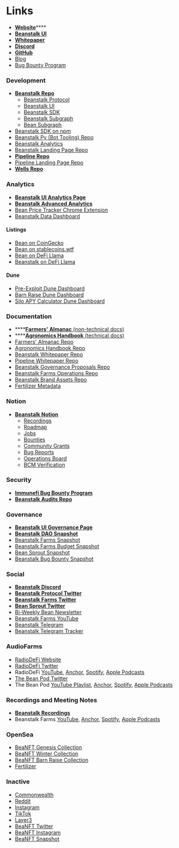 # Links

* [**Website**](https://bean.money/)****
* ****[**Beanstalk UI**](https://app.bean.money/)****
* ****[**Whitepaper**](https://bean.money/beanstalk.pdf)****
* ****[**Discord**](https://discord.gg/beanstalk)****
* ****[**GitHub**](https://github.com/BeanstalkFarms)****
* [Blog](https://bean.money/blog)
* [Bug Bounty Program](https://immunefi.com/bounty/beanstalk/)

### Development

* ****[**Beanstalk Repo**](https://github.com/BeanstalkFarms/Beanstalk)****
  * [Beanstalk Protocol](https://github.com/BeanstalkFarms/Beanstalk/tree/master/protocol)
  * [Beanstalk UI](https://github.com/BeanstalkFarms/Beanstalk/tree/master/projects/ui)
  * [Beanstalk SDK](https://github.com/BeanstalkFarms/Beanstalk/tree/master/projects/sdk)
  * [Beanstalk Subgraph](https://github.com/BeanstalkFarms/Beanstalk/tree/master/projects/subgraph-beanstalk)
  * [Bean Subgraph](https://github.com/BeanstalkFarms/Beanstalk/tree/master/projects/subgraph-bean)
* [Beanstalk SDK on npm](https://www.npmjs.com/package/@beanstalk/sdk)
* [Beanstalk Py (Bot Tooling) Repo](https://github.com/BeanstalkFarms/beanstalk-py)
* [Beanstalk Analytics](https://github.com/BeanstalkFarms/Beanstalk-Analytics)
* [Beanstalk Landing Page Repo](https://github.com/BeanstalkFarms/Beanstalk-Landing)
* ****[**Pipeline Repo**](https://github.com/BeanstalkFarms/Pipeline)****
* [Pipeline Landing Page Repo](https://github.com/BeanstalkFarms/Pipeline-Landing)
* ****[**Wells Repo**](https://github.com/BeanstalkFarms/Wells)****

### Analytics

* ****[**Beanstalk UI Analytics Page**](https://app.bean.money/#/analytics)****
* ****[**Beanstalk Advanced Analytics**](https://analytics.bean.money/)****
* [Bean Price Tracker Chrome Extension](https://chrome.google.com/webstore/detail/bean-tracker/aodkdgdikbdeeaknenojacllnnjlhodj?hl=en\&authuser=0)
* [Beanstalk Data Dashboard](https://beanstalk-dashboard.netlify.app/)

#### Listings

* [Bean on CoinGecko](https://www.coingecko.com/en/coins/bean)
* [Bean on stablecoins.wtf](https://stablecoins.wtf/coins/bean)
* [Bean on DeFi Llama](https://defillama.com/stablecoin/bean)
* [Beanstalk on DeFi Llama](https://defillama.com/protocol/beanstalk)

#### Dune

* [Pre-Exploit Dune Dashboard](https://dune.com/tbiq/Beanstalk)
* [Barn Raise Dune Dashboard](https://dune.com/tbiq/beanstalk-barn-raise)
* [Silo APY Calculator Dune Dashboard](https://dune.xyz/tbiq/Beanstalk-Silo-APY-Calculator)

### Documentation

* ****[**Farmers' Almanac** (non-technical docs)](https://docs.bean.money/almanac)
* ****[**Agronomics Handbook** (technical docs)](https://docs.bean.money/developers)
* [Farmers' Almanac Repo](https://github.com/BeanstalkFarms/Farmers-Almanac)
* [Agronomics Handbook Repo](https://github.com/BeanstalkFarms/Agronomics-Handbook)
* [Beanstalk Whitepaper Repo](https://github.com/BeanstalkFarms/Beanstalk-Whitepaper)
* [Pipeline Whitepaper Repo](https://github.com/BeanstalkFarms/Pipeline-Whitepaper)
* [Beanstalk Governance Proposals Repo](https://github.com/BeanstalkFarms/Beanstalk-Governance-Proposals/)
* [Beanstalk Farms Operations Repo](https://github.com/BeanstalkFarms/Beanstalk-Farms-Operations)
* [Beanstalk Brand Assets Repo](https://github.com/BeanstalkFarms/Beanstalk-Brand-Assets)
* [Fertilizer Metadata](https://fert.bean.money/)

### Notion

* ****[**Beanstalk Notion**](https://community.bean.money/)****
  * [Recordings](https://community.bean.money/recordings)
  * [Roadmap](https://community.bean.money/roadmap)
  * [Jobs](https://community.bean.money/jobs)
  * [Bounties](https://community.bean.money/bounties)
  * [Community Grants](https://community.bean.money/community-grants)
  * [Bug Reports](https://community.bean.money/bug-reports)
  * [Operations Board](https://community.bean.money/operations-board)
  * [BCM Verification](https://community.bean.money/bcm-verification)

### Security

* ****[**Immunefi Bug Bounty Program**](https://immunefi.com/bounty/beanstalk)****
* ****[**Beanstalk Audits Repo**](https://github.com/BeanstalkFarms/Beanstalk-Audits)****

### Governance

* ****[**Beanstalk UI Governance Page**](https://app.bean.money/#/governance)****
* ****[**Beanstalk DAO Snapshot**](https://snapshot.org/#/beanstalkdao.eth)****
* [Beanstalk Farms Snapshot](https://snapshot.org/#/beanstalkfarms.eth)
* [Beanstalk Farms Budget Snapshot](https://snapshot.org/#/beanstalkfarmsbudget.eth)
* [Bean Sprout Snapshot](https://snapshot.org/#/wearebeansprout.eth)
* [Beanstalk Bug Bounty Snapshot](https://snapshot.org/#/beanstalkbugbounty.eth)

### Social

* ****[**Beanstalk Discord**](https://discord.gg/beanstalk)****
* ****[**Beanstalk Protocol Twitter**](https://twitter.com/beanstalkmoney)****
* ****[**Beanstalk Farms Twitter**](https://twitter.com/BeanstalkFarms)****
* ****[**Bean Sprout Twitter**](https://twitter.com/WeAreBeanSprout)****
* [Bi-Weekly Bean Newsletter](https://beanstalkfarms.substack.com/)
* [Beanstalk Farms YouTube](https://www.youtube.com/@BeanstalkFarms)
* [Beanstalk Telegram](https://t.me/beanstalkusd)
* [Beanstalk Telegram Tracker](https://t.me/beanstalktracker)

### AudioFarms

* [RadioDeFi Website](https://www.radio-defi.com/)
* [RadioDeFi Twitter](https://twitter.com/RadioDefiPod)
* RadioDeFi [YouTube](https://www.youtube.com/channel/UC\_zZp7XgQ7ndgcXpTrFxGxw), [Anchor](https://anchor.fm/radiodefi), [Spotify](https://open.spotify.com/show/38EWMCQ8wipEGRFJjHhQfE), [Apple Podcasts](https://podcasts.apple.com/us/podcast/radiodefi/id1653827749)
* [The Bean Pod Twitter](https://twitter.com/The\_Bean\_Pod)
* The Bean Pod [YouTube Playlist](https://www.youtube.com/playlist?list=PLyqLJA5Mbo9a6kL3vhJGM0HtRjqALfoD\_), [Anchor](https://anchor.fm/thebeanpodpodcast), [Spotify](https://open.spotify.com/show/5VZRhgtCQqw9xGIXXHqi8m), [Apple Podcasts](https://podcasts.apple.com/us/podcast/the-bean-pod/id1615215031)

### Recordings and Meeting Notes

* ****[**Beanstalk Recordings**](https://community.bean.money/recordings)****
* Beanstalk Farms [YouTube](https://www.youtube.com/@BeanstalkFarms), [Anchor](https://anchor.fm/beanstalk-farms), [Spotify](https://open.spotify.com/show/70lfZOSaqWjhTFujgkhVOu), [Apple Podcasts](https://podcasts.apple.com/gb/podcast/beanstalk-farms/id1624827919)

### OpenSea

* [BeaNFT Genesis Collection](https://opensea.io/collection/beanft-genesis)
* [BeaNFT Winter Collection](https://opensea.io/collection/beanft-winter)
* [BeaNFT Barn Raise Collection](https://opensea.io/collection/beanft-barn-raise)
* [Fertilizer](https://opensea.io/collection/bean-fertilizer)

### Inactive

* [Commonwealth](https://commonwealth.im/beanstalk/)
* [Reddit](https://www.reddit.com/r/BeanstalkProtocol/)
* [Instagram](https://www.instagram.com/beanstalkprotocol/)
* [TikTok](https://www.tiktok.com/@beanstalkprotocol)
* [Layer3](https://beta.layer3.xyz/communities/beanstalk)
* [BeaNFT Twitter](https://twitter.com/beanstalknfts)
* [BeaNFT Instagram](https://www.instagram.com/beanstalknfts/)
* [BeaNFT Snapshot](https://snapshot.org/#/beanft.eth)
